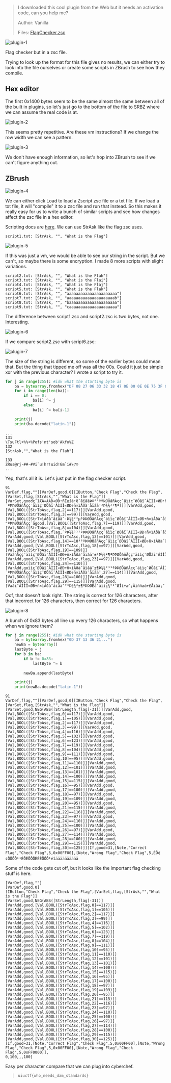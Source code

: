 > I downloaded this cool plugin from the Web but it needs an activation code, can you help me?
>
> Author: Vanilla
>
> Files: [FlagChecker.zsc](/uploads/2021-08-04/FlagChecker.zsc)

![plugin-1](/uploads/2021-08-04/plugin-1.png)

Flag checker but in a zsc file.

Trying to look up the format for this file gives no results, we can either try to look into the file ourselves or create some scripts in ZBrush to see how they compile.

## Hex editor

The first 0x1400 bytes seem to be the same almost the same between all of the built in plugins, so let's just go to the bottom of the file to SRBZ where we can assume the real code is at.

![plugin-2](/uploads/2021-08-04/plugin-2.png)

This seems pretty repetitive. Are these vm instructions? If we change the row width we can see a pattern.

![plugin-3](/uploads/2021-08-04/plugin-3.png)

We don't have enough information, so let's hop into ZBrush to see if we can't figure anything out.

## ZBrush

![plugin-4](/uploads/2021-08-04/plugin-4.png)

We can either click Load to load a Zscript zsc file or a txt file. If we load a txt file, it will "compile" it to a zsc file and run that instead. So this makes it really easy for us to write a bunch of similar scripts and see how changes affect the zsc file in a hex editor.

Scripting docs are [here](http://docs.pixologic.com/user-guide/customizing-zbrush/zscripting/command-reference/). We can use StrAsk like the flag zsc uses.

```
script1.txt: [StrAsk, "", "What is the Flag"]
```

![plugin-5](/uploads/2021-08-04/plugin-5.png)

If this was just a vm, we would be able to see our string in the script. But we can't, so maybe there is some encryption. I made 8 more scripts with slight variations.

```
script2.txt: [StrAsk, "", "What is the Flah"]
script3.txt: [StrAsk, "", "What is the Flai"]
script4.txt: [StrAsk, "", "What is the Flaj"]
script5.txt: [StrAsk, "", "What is the Flak"]
script6.txt: [StrAsk, "", "aaaaaaaaaaaaaaaaaaaaaa"]
script7.txt: [StrAsk, "", "aaaaaaaaaaaaaaaaaaaaab"]
script8.txt: [StrAsk, "", "baaaaaaaaaaaaaaaaaaaaa"]
script9.txt: [StrAsk, "", "caaaaaaaaaaaaaaaaaaaaa"]
```

The difference between script1.zsc and script2.zsc is two bytes, not one. Interesting.

![plugin-6](/uploads/2021-08-04/plugin-6.png)

If we compare script2.zsc with script6.zsc:

![plugin-7](/uploads/2021-08-04/plugin-7.png)

The size of the string is different, so some of the earlier bytes could mean that. But the thing that tipped me off was all the 00s. Could it just be simple xor with the previous character? I wrote a script to try it.

```python
for j in range(255): #idk what the starting byte is
    ba = bytearray.fromhex("DF 08 27 06 33 32 18 47 0E 00 0E 0E 75 3F 09 15 54 49 1A 53 54 1C 0D 45 66 2A 0D 09 4A 7F 57 0A")
    for i in range(len(ba)):
        if i == 0:
            ba[i] ^= j
        else:
            ba[i] ^= ba[i-1]

    print(j)
    print(ba.decode("latin-1"))
```

```
...
131
\TsuFtl+%%+%Pofs'nt'sob'Akfo%Z
132
[StrAsk,"","What is the Flah"]

133
ZRus@rj-##-#Vi`u!hr!uid!Gm`i#\♂☺
...
```

Yep, that's all it is. Let's just put in the flag checker script.

```
91
VarDef,flag,""][VarDef,good,0][IButton,"Check Flag","Check the Flag",[VarSet,flag,[StrAsk,"","What is the Flag"]][VarSet,goodç¯ÍÆÄ«ÂÁÐ«ØÐ÷ñÏæíä÷ë¯åïâäÞ®°²ªªÞØÕâñÂçç¯äììç¯ØÕâï¯ÁÌÌÏ«ØÐ÷ñ×ìÂðà¯åïâä¯³Þ¾¾²²´ªÞÞØÕâñÂçç¯äììç¯ØÕâï¯ÁÌÌÏ«ØÐ÷ñ×ìÂðà¯åïâä¯²Þ¾¾²³¶ª)]][VarAdd,good,[Val,BOOL([StrToAsc,flag,2]==117)]][VarAdd,good,[Val,BOOL([StrToAsc,flag,3]==99)]][VarAdd,good,[Val,BOOL([StrT×ìÂðà¯åïâä¯·Þ¾¾²²µªÞÞØÕâñÂçç¯äììç¯ØÕâï¯ÁÌÌÏ«ØÐ÷ñ×ìÂðà¯åïâä¯¶Þ¾¾²³±ªÞÞØÕâñÂçç¯äììç¯ØÕâï¯ÁÌÌÏ«ØÐ÷ñ×ìÂðà¯åïâä¯µÞ¾¾²±°ªÞÞØÕâñÂçç¯ägood,[Val,BOOL([StrToAsc,flag,7]==119)]][VarAdd,good,[Val,BOOL([StrToAsc,flag,8]==104)]][VarAdd,good,[Val,BOOL([StrToAsc,flag,¯ºÞ¾¾²²²ªÞÞØÕâñÂçç¯äììç¯ØÕâï¯ÁÌÌÏ«ØÐ÷ñ×ìÂðà¯åïâä¯²³Þ¾¾º¶ªÞÞØÕâñÂçç¯äììç¯ØÕâï¯ÁÌÌÏ«ØÐ÷ñ×ìÂðà¯åïâä¯²²Þ¾¾²²³ªÞÞØÕâñÂçç¯äììç¯ØÕâï¯,BOOL([StrToAsc,flag,12]==101)]][VarAdd,good,[Val,BOOL([StrToAsc,flag,13]==101)]][VarAdd,good,[Val,BOOL([StrToAsc,flag,14]==10³³ªÞÞØÕâñÂçç¯äììç¯ØÕâï¯ÁÌÌÏ«ØÐ÷ñ×ìÂðà¯åïâä¯²¶Þ¾¾²²¶ªÞÞØÕâñÂçç¯äììç¯ØÕâï¯ÁÌÌÏ«ØÐ÷ñ×ìÂðà¯åïâä¯²µÞ¾¾º¶ªÞÞØÕâñÂçç¯äììç¯ØÕâï¯ÁÌÌÏ«Ø[StrToAsc,flag,17]==100)]][VarAdd,good,[Val,BOOL([StrToAsc,flag,18]==97)]][VarAdd,good,[Val,BOOL([StrToAsc,flag,19]==109)]][VaâñÂçç¯äììç¯ØÕâï¯ÁÌÌÏ«ØÐ÷ñ×ìÂðà¯åïâä¯±³Þ¾¾º¶ªÞÞØÕâñÂçç¯äììç¯ØÕâï¯ÁÌÌÏ«ØÐ÷ñ×ìÂðà¯åïâä¯±²Þ¾¾²²¶ªÞÞØÕâñÂçç¯äììç¯ØÕâï¯ÁÌÌÏ«ØÐ÷ñ×ìÂðsc,flag,22]==116)]][VarAdd,good,[Val,BOOL([StrToAsc,flag,23]==97)]][VarAdd,good,[Val,BOOL([StrToAsc,flag,24]==110)]][VarAdd,goììç¯ØÕâï¯ÁÌÌÏ«ØÐ÷ñ×ìÂðà¯åïâä¯±¶Þ¾¾²³³ªÞÞØÕâñÂçç¯äììç¯ØÕâï¯ÁÌÌÏ«ØÐ÷ñ×ìÂðà¯åïâä¯±µÞ¾¾º´ªÞÞØÕâñÂçç¯äììç¯ØÕâï¯ÁÌÌÏ«ØÐ÷ñ×ìÂðà¯åïâä¯,27]==114)]][VarAdd,good,[Val,BOOL([StrToAsc,flag,28]==100)]][VarAdd,good,[Val,BOOL([StrToAsc,flag,29]==115)]][VarAdd,good,[Vaâï¯ÁÌÌÏ«ØÐ÷ñ×ìÂðà¯åïâä¯°³Þ¾¾²±¶ªÞÞØÊå¯äììç¾°²¯ØÍì÷æ¯¡Àìññæà÷£Åïâä¡¯¡Àëæàè£Åïâä¡¯¶¯³û³³ÅÅ³³Þ¯ØÍì÷æ¯¡Ôñìíä£Åïâä¡¯¡Àëæàè£Åïâä¡¯¶¯KW▼!!WWWW::KWKVWWKKKVWW:jmgggggggggg
```

Oof, that doesn't look right. The string is correct for 126 characters, after that incorrect for 126 characters, then correct for 126 characters.

![plugin-8](/uploads/2021-08-04/plugin-8.png)

A bunch of 0x83 bytes all line up every 126 characters, so what happens when we ignore them?

```python
for j in range(255): #idk what the starting byte is
    ba = bytearray.fromhex("0D 37 13 36 21...")
    newBa = bytearray()
    lastByte = j
    for b in ba:
        if b != 0x83:
            lastByte ^= b
        
        newBa.append(lastByte)

    print(j)
    print(newBa.decode("latin-1"))
```

```
91
VarDef,flag,""][VarDef,good,0][IButton,"Check Flag","Check the Flag",[VarSet,flag,[StrAsk,"","What is the Flag"]][VarSet,good,NEG(ABS([StrLength,flag]-31))][VarAdd,good,[Val,BOOL([StrToAsc,flag,0]==117)]][VarAdd,good,[Val,BOOL([StrToAsc,flag,1]==105)]][VarAdd,good,[Val,BOOL([StrToAsc,flag,2]==117)]][VarAdd,good,[Val,BOOL([StrToAsc,flag,3]==99)]][VarAdd,good,[Val,BOOL([StrToAsc,flag,4]==116)]][VarAdd,good,[Val,BOOL([StrToAsc,flag,5]==102)]][VarAdd,good,[Val,BOOL([StrToAsc,flag,6]==123)]][VarAdd,good,[Val,BOOL([StrToAsc,flag,7]==119)]][VarAdd,good,[Val,BOOL([StrToAsc,flag,8]==104)]][VarAdd,good,[Val,BOOL([StrToAsc,flag,9]==111)]][VarAdd,good,[Val,BOOL([StrToAsc,flag,10]==95)]][VarAdd,good,[Val,BOOL([StrToAsc,flag,11]==110)]][VarAdd,good,[Val,BOOL([StrToAsc,flag,12]==101)]][VarAdd,good,[Val,BOOL([StrToAsc,flag,13]==101)]][VarAdd,good,[Val,BOOL([StrToAsc,flag,14]==100)]][VarAdd,good,[Val,BOOL([StrToAsc,flag,15]==115)]][VarAdd,good,[Val,BOOL([StrToAsc,flag,16]==95)]][VarAdd,good,[Val,BOOL([StrToAsc,flag,17]==100)]][VarAdd,good,[Val,BOOL([StrToAsc,flag,18]==97)]][VarAdd,good,[Val,BOOL([StrToAsc,flag,19]==109)]][VarAdd,good,[Val,BOOL([StrToAsc,flag,20]==95)]][VarAdd,good,[Val,BOOL([StrToAsc,flag,21]==115)]][VarAdd,good,[Val,BOOL([StrToAsc,flag,22]==116)]][VarAdd,good,[Val,BOOL([StrToAsc,flag,23]==97)]][VarAdd,good,[Val,BOOL([StrToAsc,flag,24]==110)]][VarAdd,good,[Val,BOOL([StrToAsc,flag,25]==100)]][VarAdd,good,[Val,BOOL([StrToAsc,flag,26]==97)]][VarAdd,good,[Val,BOOL([StrToAsc,flag,27]==114)]][VarAdd,good,[Val,BOOL([StrToAsc,flag,28]==100)]][VarAdd,good,[Val,BOOL([StrToAsc,flag,29]==115)]][VarAdd,good,[Val,BOOL([StrToAsc,flag,30]==125)]][If,good=31,[Note,"Correct Flag","Check Flag",5,0x00FF00],[Note,"Wrong Flag","Check Flag",5,ÈÔ¢¢ÔÔÔÔ¹¹ÈÔÈÕÔÔÈÈÈÕÔÔ¹éîääääääääää
```

Some of the code gets cut off, but it looks like the important flag checking stuff is here.

```
[VarDef,flag,""]
[VarDef,good,0]
[IButton,"Check Flag","Check the Flag",[VarSet,flag,[StrAsk,"","What is the Flag"]]
[VarSet,good,NEG(ABS([StrLength,flag]-31))]
[VarAdd,good,[Val,BOOL([StrToAsc,flag,0]==117)]]
[VarAdd,good,[Val,BOOL([StrToAsc,flag,1]==105)]]
[VarAdd,good,[Val,BOOL([StrToAsc,flag,2]==117)]]
[VarAdd,good,[Val,BOOL([StrToAsc,flag,3]==99)]]
[VarAdd,good,[Val,BOOL([StrToAsc,flag,4]==116)]]
[VarAdd,good,[Val,BOOL([StrToAsc,flag,5]==102)]]
[VarAdd,good,[Val,BOOL([StrToAsc,flag,6]==123)]]
[VarAdd,good,[Val,BOOL([StrToAsc,flag,7]==119)]]
[VarAdd,good,[Val,BOOL([StrToAsc,flag,8]==104)]]
[VarAdd,good,[Val,BOOL([StrToAsc,flag,9]==111)]]
[VarAdd,good,[Val,BOOL([StrToAsc,flag,10]==95)]]
[VarAdd,good,[Val,BOOL([StrToAsc,flag,11]==110)]]
[VarAdd,good,[Val,BOOL([StrToAsc,flag,12]==101)]]
[VarAdd,good,[Val,BOOL([StrToAsc,flag,13]==101)]]
[VarAdd,good,[Val,BOOL([StrToAsc,flag,14]==100)]]
[VarAdd,good,[Val,BOOL([StrToAsc,flag,15]==115)]]
[VarAdd,good,[Val,BOOL([StrToAsc,flag,16]==95)]]
[VarAdd,good,[Val,BOOL([StrToAsc,flag,17]==100)]]
[VarAdd,good,[Val,BOOL([StrToAsc,flag,18]==97)]]
[VarAdd,good,[Val,BOOL([StrToAsc,flag,19]==109)]]
[VarAdd,good,[Val,BOOL([StrToAsc,flag,20]==95)]]
[VarAdd,good,[Val,BOOL([StrToAsc,flag,21]==115)]]
[VarAdd,good,[Val,BOOL([StrToAsc,flag,22]==116)]]
[VarAdd,good,[Val,BOOL([StrToAsc,flag,23]==97)]]
[VarAdd,good,[Val,BOOL([StrToAsc,flag,24]==110)]]
[VarAdd,good,[Val,BOOL([StrToAsc,flag,25]==100)]]
[VarAdd,good,[Val,BOOL([StrToAsc,flag,26]==97)]]
[VarAdd,good,[Val,BOOL([StrToAsc,flag,27]==114)]]
[VarAdd,good,[Val,BOOL([StrToAsc,flag,28]==100)]]
[VarAdd,good,[Val,BOOL([StrToAsc,flag,29]==115)]]
[VarAdd,good,[Val,BOOL([StrToAsc,flag,30]==125)]]
[If,good=31,[Note,"Correct Flag","Check Flag",5,0x00FF00],[Note,"Wrong Flag","Check Flag",5,0x00FF00],[Note,"Wrong Flag","Check Flag",5,0xFF0000]],
0,100,,,100]
```

Easy per character compare that we can plug into cyberchef.

> ```
> uiuctf{who_needs_dam_standards}
> ```